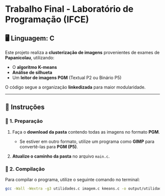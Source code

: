 # Trabalho Final - Laboratório de Programação (IFCE)

## 🖥 Linguagem: C  
Este projeto realiza a **clusterização de imagens** provenientes de exames de **Papanicolau**, utilizando:  
- O **algoritmo K-means**  
- **Análise de silhueta**  
- Um **leitor de imagens PGM** (Textual P2 ou Binário P5)  

O código segue a organização **linkedizada** para maior modularidade.

---

## 📌 Instruções

### 🔹 1. Preparação
1. Faça o **download da pasta** contendo todas as imagens no formato **PGM**.  
   - Se estiver em outro formato, utilize um programa como **GIMP** para convertê-las para **PGM (P5)**.  

2. **Atualize o caminho da pasta** no arquivo `main.c`.  

### 🔹 2. Compilação
Para compilar o programa, utilize o seguinte comando no terminal:  

```sh
gcc -Wall -Wextra -g3 utilidades.c imagem.c kmeans.c -o output/utilidades.exe
